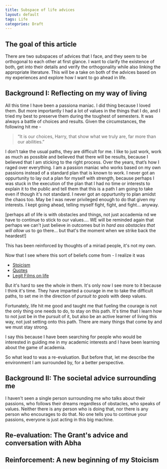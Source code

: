 ```yaml
---
title: Subspace of life advices 
layout: default
tags: Life
categories: Draft
---
```


<!-- <figure>
<iframe width="560" height="315" src="https://www.youtube.com/embed/EFkyxzJtiv4?si=wx0Mz6DRPr6kl4EE" title="YouTube video player" frameborder="0" allow="accelerometer; autoplay; clipboard-write; encrypted-media; gyroscope; picture-in-picture; web-share" referrerpolicy="strict-origin-when-cross-origin" allowfullscreen></iframe>
<figcaption>
	<em>Some early exposure to Stoicism.</em>
</figcaption>
</figure> -->


## The goal of this article 

There are two subspaces of advices  that I face, and they seem to be orthogonal to each other at first glance. I want to clarify the existence of both, get into their details and verify the orthogonality while also linking the appropriate literature. This will be a take on both of the advices based on my experiences and explore how I want to go ahead in life.

## Background I: Reflecting on my way of living

All this time I have been a passiona maniac. I did thing because I loved them. But more importantly I had a lot of values in the things that I do, and I tried my best to preserve them during the toughest of semesters. It was always a battle of choices and results. Given the circumstances, the following hit me -

<blockquote>
“It is our choices, Harry, that show what we truly are, far more than our abilities.”
</blockquote>

 I don’t take the usual paths, they are difficult for me. I like to just work, work as much as possible and believed that there will be results, because I believed that I am sticking to the right process. Over the years, that’s how I raged over everything. I am a passion maniac who works based on my own passions instead of a standard plan that is known to work. I never got an oppurtunity to lay out a plan for myself with strength, because perhaps I was stuck in the execution of the plan that I had no time or interests to explain it to the public and tell them that this is a path I am going to take even if though it's not standard. I never got an oppurtunity to plan amidst the chaos too. May be I was never privileged enough to do that given my interests. I kept going ahead, telling myself fight, fight, and fight… anyway.
 
 [perhaps all of life is with obstacles and things, not just accademia nd we have to continue to stick to our values.... WE will be reminded again that perhaps we can't just believe in outcomes but in _hard ass obstacles that will allow us_ to go there... but that's the moment when  we strike back the heardest!]

This has been reinforced by thoughts of a miriad people, it's not my own. 

Now that I see where this sort of beliefs come from - I realize it was 

- [Stoicism](https://www.youtube.com/watch?v=EFkyxzJtiv4&t=35s&pp=ygUIc3RvaWNpc20%3D)
- [Quotes](https://www.goodreads.com/quotes/876-to-be-yourself-in-a-world-that-is-constantly-trying)
- [Legit Films on life](https://www.youtube.com/watch?v=HLMfhaRPHiU&list=PLWIyb5X-VPGH7yWt1oe0M961D1xXRBfiv)

But it's hard to see the whole in them. It's only now I see more to it because I think it's time. They have imparted a courage in me to take the difficult paths, to set me in the direction of _pursuit to goals_ with deep values. 


Fortunately, life hit me good and taught me that fueling the courage is not the only thing one needs to do, to stay on this path. It's time that I learn how to not just be in the pursuit of it, but also be an active learner of living this way, not just setting onto this path. There are many things that come by and we must stay strong.

I say this because I have been searching for people who would be interested in guiding me in my academic interests and I have been learning about the game of academia.


So what lead to was a re-evaluation. But before that, let me describe the environment I am surrounded by, for a better perspective.


## Background II: The societal advice surrounding me

I haven't seen a single person surrounding me who talks about their passions, who follows their dreams regardless of obstacles, who speaks of values. Neither there is any person who is doing that, nor there is any person who encourages to do that. No one tells you to continue your passions, everyone is just acting in this big machine. 


## Re-evaluation: The Grant's advice and conversation with Abha


## Reinforcement: A new beginning of my Stoicism









